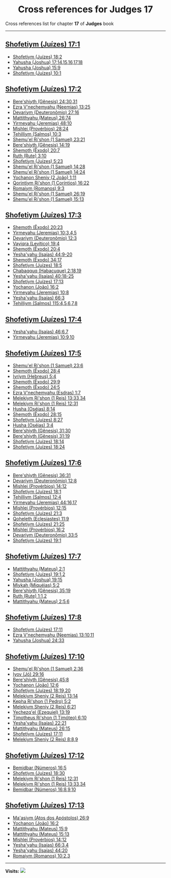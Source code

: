 <div align="center">

# Cross references for **Judges 17**
</div>

Cross references list for chapter **17** of **Judges** book

---

<h2 id="1"><a href="https://bible.ozzuu.com/pt_yah/Jdg/17#1" target="_blank">Shofetiym (Juízes) 17:1</a></h2>

- [Shofetiym (Juízes) 18:2](https://bible.ozzuu.com/pt_yah/Jdg/18#2)
- [Yahusha (Joshua) 17:14,15,16,17,18](https://bible.ozzuu.com/pt_yah/Jos/17#14)
- [Yahusha (Joshua) 15:9](https://bible.ozzuu.com/pt_yah/Jos/15#9)
- [Shofetiym (Juízes) 10:1](https://bible.ozzuu.com/pt_yah/Jdg/10#1)
<h2 id="2"><a href="https://bible.ozzuu.com/pt_yah/Jdg/17#2" target="_blank">Shofetiym (Juízes) 17:2</a></h2>

- [Bere'shiyth (Gênesis) 24:30,31](https://bible.ozzuu.com/pt_yah/Gen/24#30)
- [Ezra V'nechemyahu (Neemias) 13:25](https://bible.ozzuu.com/pt_yah/Neh/13#25)
- [Devariym (Deuteronômio) 27:16](https://bible.ozzuu.com/pt_yah/Deu/27#16)
- [Mattithyahu (Mateus) 26:74](https://bible.ozzuu.com/pt_yah/Mat/26#74)
- [Yirmeyahu (Jeremias) 48:10](https://bible.ozzuu.com/pt_yah/Jer/48#10)
- [Mishlei (Provérbios) 28:24](https://bible.ozzuu.com/pt_yah/Pro/28#24)
- [Tehilliym (Salmos) 10:3](https://bible.ozzuu.com/pt_yah/Psa/10#3)
- [Shemu'el Ri'shon (1 Samuel) 23:21](https://bible.ozzuu.com/pt_yah/1Sm/23#21)
- [Bere'shiyth (Gênesis) 14:19](https://bible.ozzuu.com/pt_yah/Gen/14#19)
- [Shemoth (Êxodo) 20:7](https://bible.ozzuu.com/pt_yah/Exo/20#7)
- [Ruth (Rute) 3:10](https://bible.ozzuu.com/pt_yah/Rut/3#10)
- [Shofetiym (Juízes) 5:23](https://bible.ozzuu.com/pt_yah/Jdg/5#23)
- [Shemu'el Ri'shon (1 Samuel) 14:28](https://bible.ozzuu.com/pt_yah/1Sm/14#28)
- [Shemu'el Ri'shon (1 Samuel) 14:24](https://bible.ozzuu.com/pt_yah/1Sm/14#24)
- [Yochanon Sheniy (2 João) 1:11](https://bible.ozzuu.com/pt_yah/2Jo/1#11)
- [Qorintiym Ri'shon (1 Coríntios) 16:22](https://bible.ozzuu.com/pt_yah/1Co/16#22)
- [Romaiym (Romanos) 9:3](https://bible.ozzuu.com/pt_yah/Rom/9#3)
- [Shemu'el Ri'shon (1 Samuel) 26:19](https://bible.ozzuu.com/pt_yah/1Sm/26#19)
- [Shemu'el Ri'shon (1 Samuel) 15:13](https://bible.ozzuu.com/pt_yah/1Sm/15#13)
<h2 id="3"><a href="https://bible.ozzuu.com/pt_yah/Jdg/17#3" target="_blank">Shofetiym (Juízes) 17:3</a></h2>

- [Shemoth (Êxodo) 20:23](https://bible.ozzuu.com/pt_yah/Exo/20#23)
- [Yirmeyahu (Jeremias) 10:3,4,5](https://bible.ozzuu.com/pt_yah/Jer/10#3)
- [Devariym (Deuteronômio) 12:3](https://bible.ozzuu.com/pt_yah/Deu/12#3)
- [Vayiqra (Levítico) 19:4](https://bible.ozzuu.com/pt_yah/Lev/19#4)
- [Shemoth (Êxodo) 20:4](https://bible.ozzuu.com/pt_yah/Exo/20#4)
- [Yesha'yahu (Isaías) 44:9-20](https://bible.ozzuu.com/pt_yah/Isa/44#9)
- [Shemoth (Êxodo) 34:17](https://bible.ozzuu.com/pt_yah/Exo/34#17)
- [Shofetiym (Juízes) 18:5](https://bible.ozzuu.com/pt_yah/Jdg/18#5)
- [Chabaqquq (Habacuque) 2:18,19](https://bible.ozzuu.com/pt_yah/Hc/2#18)
- [Yesha'yahu (Isaías) 40:18-25](https://bible.ozzuu.com/pt_yah/Isa/40#18)
- [Shofetiym (Juízes) 17:13](https://bible.ozzuu.com/pt_yah/Jdg/17#13)
- [Yochanon (João) 16:2](https://bible.ozzuu.com/pt_yah/Joh/16#2)
- [Yirmeyahu (Jeremias) 10:8](https://bible.ozzuu.com/pt_yah/Jer/10#8)
- [Yesha'yahu (Isaías) 66:3](https://bible.ozzuu.com/pt_yah/Isa/66#3)
- [Tehilliym (Salmos) 115:4,5,6,7,8](https://bible.ozzuu.com/pt_yah/Psa/115#4)
<h2 id="4"><a href="https://bible.ozzuu.com/pt_yah/Jdg/17#4" target="_blank">Shofetiym (Juízes) 17:4</a></h2>

- [Yesha'yahu (Isaías) 46:6,7](https://bible.ozzuu.com/pt_yah/Isa/46#6)
- [Yirmeyahu (Jeremias) 10:9,10](https://bible.ozzuu.com/pt_yah/Jer/10#9)
<h2 id="5"><a href="https://bible.ozzuu.com/pt_yah/Jdg/17#5" target="_blank">Shofetiym (Juízes) 17:5</a></h2>

- [Shemu'el Ri'shon (1 Samuel) 23:6](https://bible.ozzuu.com/pt_yah/1Sm/23#6)
- [Shemoth (Êxodo) 28:4](https://bible.ozzuu.com/pt_yah/Exo/28#4)
- [Ivriym (Hebreus) 5:4](https://bible.ozzuu.com/pt_yah/Heb/5#4)
- [Shemoth (Êxodo) 29:9](https://bible.ozzuu.com/pt_yah/Exo/29#9)
- [Shemoth (Êxodo) 24:5](https://bible.ozzuu.com/pt_yah/Exo/24#5)
- [Ezra V'nechemyahu (Esdras) 1:7](https://bible.ozzuu.com/pt_yah/1Ez/1#7)
- [Melekiym Ri'shon (1 Reis) 13:33,34](https://bible.ozzuu.com/pt_yah/1Ki/13#33)
- [Melekiym Ri'shon (1 Reis) 12:31](https://bible.ozzuu.com/pt_yah/1Ki/12#31)
- [Husha (Oséias) 8:14](https://bible.ozzuu.com/pt_yah/Hos/8#14)
- [Shemoth (Êxodo) 28:15](https://bible.ozzuu.com/pt_yah/Exo/28#15)
- [Shofetiym (Juízes) 8:27](https://bible.ozzuu.com/pt_yah/Jdg/8#27)
- [Husha (Oséias) 3:4](https://bible.ozzuu.com/pt_yah/Hos/3#4)
- [Bere'shiyth (Gênesis) 31:30](https://bible.ozzuu.com/pt_yah/Gen/31#30)
- [Bere'shiyth (Gênesis) 31:19](https://bible.ozzuu.com/pt_yah/Gen/31#19)
- [Shofetiym (Juízes) 18:14](https://bible.ozzuu.com/pt_yah/Jdg/18#14)
- [Shofetiym (Juízes) 18:24](https://bible.ozzuu.com/pt_yah/Jdg/18#24)
<h2 id="6"><a href="https://bible.ozzuu.com/pt_yah/Jdg/17#6" target="_blank">Shofetiym (Juízes) 17:6</a></h2>

- [Bere'shiyth (Gênesis) 36:31](https://bible.ozzuu.com/pt_yah/Gen/36#31)
- [Devariym (Deuteronômio) 12:8](https://bible.ozzuu.com/pt_yah/Deu/12#8)
- [Mishlei (Provérbios) 14:12](https://bible.ozzuu.com/pt_yah/Pro/14#12)
- [Shofetiym (Juízes) 18:1](https://bible.ozzuu.com/pt_yah/Jdg/18#1)
- [Tehilliym (Salmos) 12:4](https://bible.ozzuu.com/pt_yah/Psa/12#4)
- [Yirmeyahu (Jeremias) 44:16,17](https://bible.ozzuu.com/pt_yah/Jer/44#16)
- [Mishlei (Provérbios) 12:15](https://bible.ozzuu.com/pt_yah/Pro/12#15)
- [Shofetiym (Juízes) 21:3](https://bible.ozzuu.com/pt_yah/Jdg/21#3)
- [Qoheleth (Eclesiastes) 11:9](https://bible.ozzuu.com/pt_yah/Ecc/11#9)
- [Shofetiym (Juízes) 21:25](https://bible.ozzuu.com/pt_yah/Jdg/21#25)
- [Mishlei (Provérbios) 16:2](https://bible.ozzuu.com/pt_yah/Pro/16#2)
- [Devariym (Deuteronômio) 33:5](https://bible.ozzuu.com/pt_yah/Deu/33#5)
- [Shofetiym (Juízes) 19:1](https://bible.ozzuu.com/pt_yah/Jdg/19#1)
<h2 id="7"><a href="https://bible.ozzuu.com/pt_yah/Jdg/17#7" target="_blank">Shofetiym (Juízes) 17:7</a></h2>

- [Mattithyahu (Mateus) 2:1](https://bible.ozzuu.com/pt_yah/Mat/2#1)
- [Shofetiym (Juízes) 19:1,2](https://bible.ozzuu.com/pt_yah/Jdg/19#1)
- [Yahusha (Joshua) 19:15](https://bible.ozzuu.com/pt_yah/Jos/19#15)
- [Miykah (Miquéias) 5:2](https://bible.ozzuu.com/pt_yah/Mic/5#2)
- [Bere'shiyth (Gênesis) 35:19](https://bible.ozzuu.com/pt_yah/Gen/35#19)
- [Ruth (Rute) 1:1,2](https://bible.ozzuu.com/pt_yah/Rut/1#1)
- [Mattithyahu (Mateus) 2:5,6](https://bible.ozzuu.com/pt_yah/Mat/2#5)
<h2 id="8"><a href="https://bible.ozzuu.com/pt_yah/Jdg/17#8" target="_blank">Shofetiym (Juízes) 17:8</a></h2>

- [Shofetiym (Juízes) 17:11](https://bible.ozzuu.com/pt_yah/Jdg/17#11)
- [Ezra V'nechemyahu (Neemias) 13:10,11](https://bible.ozzuu.com/pt_yah/Neh/13#10)
- [Yahusha (Joshua) 24:33](https://bible.ozzuu.com/pt_yah/Jos/24#33)
<h2 id="10"><a href="https://bible.ozzuu.com/pt_yah/Jdg/17#10" target="_blank">Shofetiym (Juízes) 17:10</a></h2>

- [Shemu'el Ri'shon (1 Samuel) 2:36](https://bible.ozzuu.com/pt_yah/1Sm/2#36)
- [Iyov (Jó) 29:16](https://bible.ozzuu.com/pt_yah/Job/29#16)
- [Bere'shiyth (Gênesis) 45:8](https://bible.ozzuu.com/pt_yah/Gen/45#8)
- [Yochanon (João) 12:6](https://bible.ozzuu.com/pt_yah/Joh/12#6)
- [Shofetiym (Juízes) 18:19,20](https://bible.ozzuu.com/pt_yah/Jdg/18#19)
- [Melekiym Sheniy (2 Reis) 13:14](https://bible.ozzuu.com/pt_yah/2Ki/13#14)
- [Kepha Ri'shon (1 Pedro) 5:2](https://bible.ozzuu.com/pt_yah/1Pe/5#2)
- [Melekiym Sheniy (2 Reis) 6:21](https://bible.ozzuu.com/pt_yah/2Ki/6#21)
- [Yechezq'el (Ezequiel) 13:19](https://bible.ozzuu.com/pt_yah/Eze/13#19)
- [Timotheus Ri'shon (1 Timóteo) 6:10](https://bible.ozzuu.com/pt_yah/1Ti/6#10)
- [Yesha'yahu (Isaías) 22:21](https://bible.ozzuu.com/pt_yah/Isa/22#21)
- [Mattithyahu (Mateus) 26:15](https://bible.ozzuu.com/pt_yah/Mat/26#15)
- [Shofetiym (Juízes) 17:11](https://bible.ozzuu.com/pt_yah/Jdg/17#11)
- [Melekiym Sheniy (2 Reis) 8:8,9](https://bible.ozzuu.com/pt_yah/2Ki/8#8)
<h2 id="12"><a href="https://bible.ozzuu.com/pt_yah/Jdg/17#12" target="_blank">Shofetiym (Juízes) 17:12</a></h2>

- [Bemidbar (Números) 16:5](https://bible.ozzuu.com/pt_yah/Num/16#5)
- [Shofetiym (Juízes) 18:30](https://bible.ozzuu.com/pt_yah/Jdg/18#30)
- [Melekiym Ri'shon (1 Reis) 12:31](https://bible.ozzuu.com/pt_yah/1Ki/12#31)
- [Melekiym Ri'shon (1 Reis) 13:33,34](https://bible.ozzuu.com/pt_yah/1Ki/13#33)
- [Bemidbar (Números) 16:8,9,10](https://bible.ozzuu.com/pt_yah/Num/16#8)
<h2 id="13"><a href="https://bible.ozzuu.com/pt_yah/Jdg/17#13" target="_blank">Shofetiym (Juízes) 17:13</a></h2>

- [Ma'asiym (Atos dos Apóstolos) 26:9](https://bible.ozzuu.com/pt_yah/Act/26#9)
- [Yochanon (João) 16:2](https://bible.ozzuu.com/pt_yah/Joh/16#2)
- [Mattithyahu (Mateus) 15:9](https://bible.ozzuu.com/pt_yah/Mat/15#9)
- [Mattithyahu (Mateus) 15:13](https://bible.ozzuu.com/pt_yah/Mat/15#13)
- [Mishlei (Provérbios) 14:12](https://bible.ozzuu.com/pt_yah/Pro/14#12)
- [Yesha'yahu (Isaías) 66:3,4](https://bible.ozzuu.com/pt_yah/Isa/66#3)
- [Yesha'yahu (Isaías) 44:20](https://bible.ozzuu.com/pt_yah/Isa/44#20)
- [Romaiym (Romanos) 10:2,3](https://bible.ozzuu.com/pt_yah/Rom/10#2)


---

**Visits:**
![](https://profile-counter.glitch.me/visitCounter_crossrefs10/count.svg)
